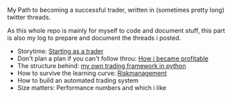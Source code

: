 My Path to becoming a successful trader, written in (sometimes pretty long) twitter threads.

As this whole repo is mainly for myself to code and document stuff, this part is also my log to prepare and document the threads i posted.

- Storytime: [Starting as a trader](startingAsATrader.md)
- Don't plan a plan if you can't follow throu: [How i became profitable](howIBecameProfitable.md)
- The structure behind: [my own trading framework in python](myOwnTradingFramework.md)
- How to survive the learning curve: [Riskmanagement](riskmanagement.md)
- How to build an automated trading system
- Size matters: Performance numbers and which i like